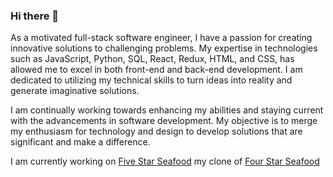 ### Hi there 👋

As a motivated full-stack software engineer, I have a passion for creating innovative solutions to challenging problems. My expertise in technologies such as JavaScript, Python, SQL, React, Redux, HTML, and CSS, has allowed me to excel in both front-end and back-end development. I am dedicated to utilizing my technical skills to turn ideas into reality and generate imaginative solutions.

I am continually working towards enhancing my abilities and staying current with the advancements in software development. My objective is to merge my enthusiasm for technology and design to develop solutions that are significant and make a difference.

I am currently working on [Five Star Seafood](https://five-star-seafood.onrender.com/) my clone of [Four Star Seafood](https://www.fourstarseafood.com/)


<!--
**vinceviet/vinceviet** is a ✨ _special_ ✨ repository because its `README.md` (this file) appears on your GitHub profile.

Here are some ideas to get you started:

- 🔭 I’m currently working on ...
- 🌱 I’m currently learning ...
- 👯 I’m looking to collaborate on ...
- 🤔 I’m looking for help with ...
- 💬 Ask me about ...
- 📫 How to reach me: ...
- 😄 Pronouns: ...
- ⚡ Fun fact: ...
-->
